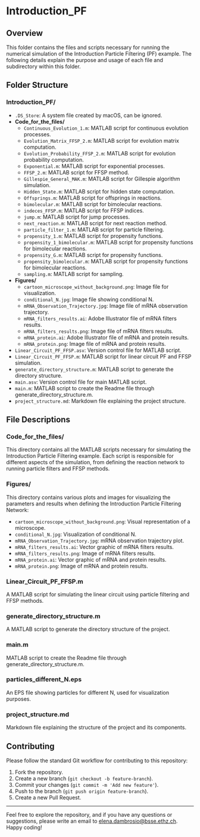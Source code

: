 # Introduction_PF

## Overview

This folder contains the files and scripts necessary for running the numerical simulation of the Introduction Particle Filtering (PF) example. The following details explain the purpose and usage of each file and subdirectory within this folder.

## Folder Structure

### Introduction_PF/
- `.DS_Store`: A system file created by macOS, can be ignored.
- **Code_for_the_files/**
    - `Continuous_Evolution_1.m`: MATLAB script for continuous evolution processes.
    - `Evolution_Matrix_FFSP_2.m`: MATLAB script for evolution matrix computation.
    - `Evolution_Probability_FFSP_2.m`: MATLAB script for evolution probability computation.
    - `Exponential.m`: MATLAB script for exponential processes.
    - `FFSP_2.m`: MATLAB script for FFSP method.
    - `Gillespie_General_MAK.m`: MATLAB script for Gillespie algorithm simulation.
    - `Hidden_State.m`: MATLAB script for hidden state computation.
    - `Offsprings.m`: MATLAB script for offsprings in reactions.
    - `bimolecular.m`: MATLAB script for bimolecular reactions.
    - `indeces_FFSP.m`: MATLAB script for FFSP indices.
    - `jump.m`: MATLAB script for jump processes.
    - `next_reaction.m`: MATLAB script for next reaction method.
    - `particle_filter_1.m`: MATLAB script for particle filtering.
    - `propensity_1.m`: MATLAB script for propensity functions.
    - `propensity_1_bimolecular.m`: MATLAB script for propensity functions for bimolecular reactions.
    - `propensity_G.m`: MATLAB script for propensity functions.
    - `propensity_bimolecular.m`: MATLAB script for propensity functions for bimolecular reactions.
    - `sampling.m`: MATLAB script for sampling.
- **Figures/**
    - `cartoon_microscope_without_background.png`: Image file for visualization.
    - `conditional_N.jpg`: Image file showing conditional N.
    - `mRNA_Observation_Trajectory.jpg`: Image file of mRNA observation trajectory.
    - `mRNA_filters_results.ai`: Adobe Illustrator file of mRNA filters results.
    - `mRNA_filters_results.png`: Image file of mRNA filters results.
    - `mRNA_protein.ai`: Adobe Illustrator file of mRNA and protein results.
    - `mRNA_protein.png`: Image file of mRNA and protein results.
- `Linear_Circuit_PF_FFSP.asv`: Version control file for MATLAB script.
- `Linear_Circuit_PF_FFSP.m`: MATLAB script for linear circuit PF and FFSP simulation.
- `generate_directory_structure.m`: MATLAB script to generate the directory structure.
- `main.asv`: Version control file for main MATLAB script.
- `main.m`: MATLAB script to create the Readme file through generate_directory_structure.m.
- `project_structure.md`: Markdown file explaining the project structure.

## File Descriptions

### Code_for_the_files/
This directory contains all the MATLAB scripts necessary for simulating the Introduction Particle Filtering example. Each script is responsible for different aspects of the simulation, from defining the reaction network to running particle filters and FFSP methods.

### Figures/
This directory contains various plots and images for visualizing the parameters and results when defining the Introduction Particle Filtering Network:
- `cartoon_microscope_without_background.png`: Visual representation of a microscope.
- `conditional_N.jpg`: Visualization of conditional N.
- `mRNA_Observation_Trajectory.jpg`: mRNA observation trajectory plot.
- `mRNA_filters_results.ai`: Vector graphic of mRNA filters results.
- `mRNA_filters_results.png`: Image of mRNA filters results.
- `mRNA_protein.ai`: Vector graphic of mRNA and protein results.
- `mRNA_protein.png`: Image of mRNA and protein results.

### Linear_Circuit_PF_FFSP.m
A MATLAB script for simulating the linear circuit using particle filtering and FFSP methods.

### generate_directory_structure.m
A MATLAB script to generate the directory structure of the project.

### main.m
MATLAB script to create the Readme file through generate_directory_structure.m.

### particles_different_N.eps
An EPS file showing particles for different N, used for visualization purposes.

### project_structure.md
Markdown file explaining the structure of the project and its components.

## Contributing

Please follow the standard Git workflow for contributing to this repository:
1. Fork the repository.
2. Create a new branch (`git checkout -b feature-branch`).
3. Commit your changes (`git commit -m 'Add new feature'`).
4. Push to the branch (`git push origin feature-branch`).
5. Create a new Pull Request.

---

Feel free to explore the repository, and if you have any questions or suggestions, please write an email to elena.dambrosio@bsse.ethz.ch. Happy coding!